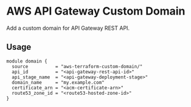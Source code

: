 # AWS API Gateway Custom Domain

Add a custom domain for API Gateway REST API.

## Usage

```hcl
module domain {
  source          = "aws-terraform-custom-domain/"
  api_id          = "<api-gateway-rest-api-id>"
  api_stage_name  = "<api-gateway-deployment-stage>"
  domain_name     = "my.example.com"
  certificate_arn = "<acm-certificate-arn>"
  route53_zone_id = "<route53-hosted-zone-id>"
}
```
